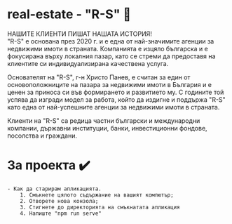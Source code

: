# real-estate - "R-S" 🌆

НАШИТЕ КЛИЕНТИ ПИШАТ НАШАТА ИСТОРИЯ!  
"R-S" е основана през 2020 г. и е една от най-значимите агенции за недвижими имоти в страната. Компанията е изцяло българска и е фокусирана върху локалния пазар, като се стреми да предоставя на клиентите си индивидуализирана качествена услуга.

Основателят на "R-S", г-н Христо Панев, е считан за един от основоположниците на пазара за недвижими имоти в България и е ценен за приноса си във формирането и развитието му. С годините той успява да изгради модел за работа, който да издигне и поддържа "R-S" като една от най-успешните агенции за недвижими имоти в страната.

Клиенти на "R-S" са редица частни български и международни компании, държавни институции, банки, инвестиционни фондове, посолства и граждани.

# За проекта ✔️
    - Как да старирам апликацията.
        1. Смъкнете цялото съдържание на вашият компютър;
        2. Отворете нова конзола;
        3. Стигнете до директорията на смъкнатата апликация
        4. Напиште "npm run serve"
